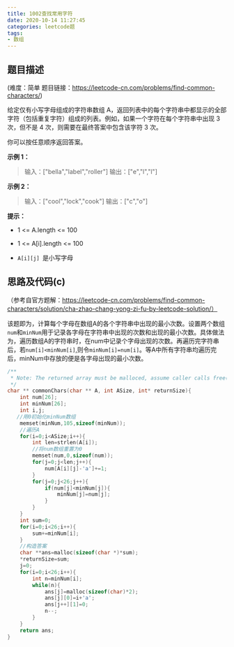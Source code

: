 ```yaml
---
title: 1002查找常用字符
date: 2020-10-14 11:27:45
categories: leetcode题
tags:
- 数组
---
```


## 题目描述

(难度：简单 题目链接：https://leetcode-cn.com/problems/find-common-characters/)

给定仅有小写字母组成的字符串数组 A，返回列表中的每个字符串中都显示的全部字符（包括重复字符）组成的列表。例如，如果一个字符在每个字符串中出现 3 次，但不是 4 次，则需要在最终答案中包含该字符 3 次。<!--more-->

你可以按任意顺序返回答案。

**示例 1：**

> 输入：["bella","label","roller"]
> 输出：["e","l","l"]

**示例 2：**

> 输入：["cool","lock","cook"]
> 输出：["c","o"]
>


**提示：**

- 1 <= A.length <= 100

- 1 <= A[i].length <= 100
- `A[i][j] `是小写字母

## 思路及代码(c)

（参考自官方题解：https://leetcode-cn.com/problems/find-common-characters/solution/cha-zhao-chang-yong-zi-fu-by-leetcode-solution/）

该题即为，计算每个字母在数组A的各个字符串中出现的最小次数。设置两个数组`num`和`minNum`用于记录各字母在字符串中出现的次数和出现的最小次数。具体做法为，遍历数组A的字符串时，在num中记录个字母出现的次数。再遍历完字符串后，若`num[i]<minNum[i]`,则令`minNum[i]=num[i]`。等A中所有字符串均遍历完后，minNum中存放的便是各字母出现的最小次数。

```c
/**
 * Note: The returned array must be malloced, assume caller calls free().
 */
char ** commonChars(char ** A, int ASize, int* returnSize){
    int num[26];
    int minNum[26];
    int i,j;    
   //用0初始化minNum数组
    memset(minNum,105,sizeof(minNum));
    //遍历A
    for(i=0;i<ASize;i++){
        int len=strlen(A[i]);
        //将num数组重置为0
        memset(num,0,sizeof(num));
        for(j=0;j<len;j++){
            num[A[i][j]-'a']+=1;
        }
        for(j=0;j<26;j++){
            if(num[j]<minNum[j]){
                minNum[j]=num[j];
            }
        }
    }
    int sum=0;
    for(i=0;i<26;i++){
        sum+=minNum[i];
    }
    //构造答案
    char **ans=malloc(sizeof(char *)*sum);
    *returnSize=sum;
    j=0;
    for(i=0;i<26;i++){
        int n=minNum[i];
        while(n){
            ans[j]=malloc(sizeof(char)*2);
            ans[j][0]=i+'a';
            ans[j++][1]=0;
            n--;
        }
    }
    return ans;
}
```

